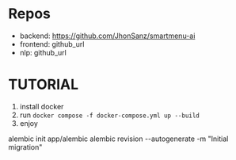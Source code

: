 # Repos

- backend: https://github.com/JhonSanz/smartmenu-ai
- frontend: github_url
- nlp: github_url 

# TUTORIAL

1. install docker
2. run `docker compose -f docker-compose.yml up --build`
3. enjoy 


alembic init app/alembic
alembic revision --autogenerate -m "Initial migration"
